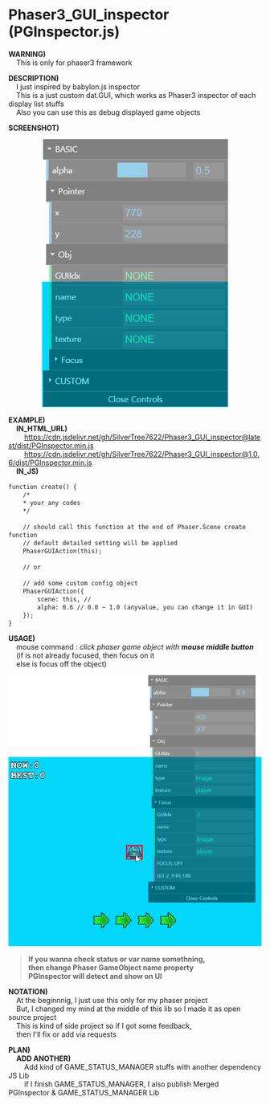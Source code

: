 
# Phaser3_GUI_inspector (PGInspector.js)

**WARNING)**\
&nbsp;&nbsp;&nbsp;&nbsp;This is only for phaser3 framework

**DESCRIPTION)**\
&nbsp;&nbsp;&nbsp;&nbsp;I just inspired by babylon.js inspector\
&nbsp;&nbsp;&nbsp;&nbsp;This is a just custom dat.GUI, which works as Phaser3 inspector of each display list stuffs \
&nbsp;&nbsp;&nbsp;&nbsp;Also you can use this as debug displayed game objects

**SCREENSHOT)**
<p align="center">
  <img src="./zReadmeSrc/capture_img.png">
</p>

**EXAMPLE)**\
&nbsp;&nbsp;&nbsp;&nbsp;**IN_HTML_URL)**\
&nbsp;&nbsp;&nbsp;&nbsp;&nbsp;&nbsp;&nbsp;&nbsp;https://cdn.jsdelivr.net/gh/SilverTree7622/Phaser3_GUI_inspector@latest/dist/PGInspector.min.js \
&nbsp;&nbsp;&nbsp;&nbsp;&nbsp;&nbsp;&nbsp;&nbsp;https://cdn.jsdelivr.net/gh/SilverTree7622/Phaser3_GUI_inspector@1.0.6/dist/PGInspector.min.js \
&nbsp;&nbsp;&nbsp;&nbsp;**IN_JS)**

	function create() {
		/*
		* your any codes
		*/
		
		// should call this function at the end of Phaser.Scene create function
		// default detailed setting will be applied
		PhaserGUIAction(this);
		
		// or
		
		// add some custom config object
		PhaserGUIAction({
			scene: this, //
			alpha: 0.6 // 0.0 ~ 1.0 (anyvalue, you can change it in GUI)
		});
	}
**USAGE)**\
&nbsp;&nbsp;&nbsp;&nbsp;mouse command : *click phaser game object with **mouse middle button***\
&nbsp;&nbsp;&nbsp;&nbsp;(if is not already focused, then focus on it\
&nbsp;&nbsp;&nbsp;&nbsp;else is focus off the object)

![Capture_img](./zReadmeSrc/capture_gif.gif)

> **If you wanna check status or var name somethning,**\
> **then change Phaser GameObject name property**\
> **PGInspector will detect and show on UI**

**NOTATION)**\
&nbsp;&nbsp;&nbsp;&nbsp;At the beginnnig, I just use this only for my phaser project\
&nbsp;&nbsp;&nbsp;&nbsp;But, I changed my mind at the middle of this lib so I made it as open source project\
&nbsp;&nbsp;&nbsp;&nbsp;This is kind of side project so if I got some feedback,\
&nbsp;&nbsp;&nbsp;&nbsp;then I'll fix or add via requests
  
**PLAN)**\
&nbsp;&nbsp;&nbsp;&nbsp;**ADD ANOTHER)**\
&nbsp;&nbsp;&nbsp;&nbsp;&nbsp;&nbsp;&nbsp;&nbsp;Add kind of GAME_STATUS_MANAGER stuffs with another dependency JS Lib\
&nbsp;&nbsp;&nbsp;&nbsp;&nbsp;&nbsp;&nbsp;&nbsp;if I finish GAME_STATUS_MANAGER, I also publish Merged PGInspector & GAME_STATUS_MANAGER Lib
    
